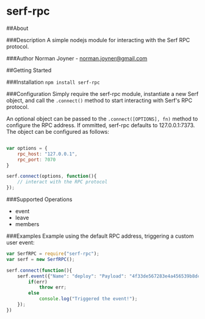 serf-rpc
====================

##About

###Description
A simple nodejs module for interacting with the Serf RPC protocol.

###Author
Norman Joyner - norman.joyner@gmail.com

##Getting Started

###Installation
```npm install serf-rpc```

###Configuration
Simply require the serf-rpc module, instantiate a new Serf object, and call the ```.connect()``` method to start interacting with Serf's RPC protocol.

An optional object can be passed to the ```.connect([OPTIONS], fn)``` method to configure the RPC address. If ommitted, serf-rpc defaults to 127.0.0.1:7373. The object can be configured as follows:
```javascript

var options = {
    rpc_host: "127.0.0.1",
    rpc_port: 7070
}

serf.connect(options, function(){
    // interact with the RPC protocol
});
```

###Supported Operations
* event
* leave
* members

###Examples
Example using the default RPC address, triggering a custom user event:
```javascript
var SerfRPC = require("serf-rpc");
var serf = new SerfRPC();

serf.connect(function(){
    serf.event({"Name": "deploy": "Payload": "4f33de567283e4a456539b8dc493ae8a853a93f6", "Coalesece": false}, function(err, response){
        if(err)
            throw err;
        else
            console.log("Triggered the event!");
    });
})
```
